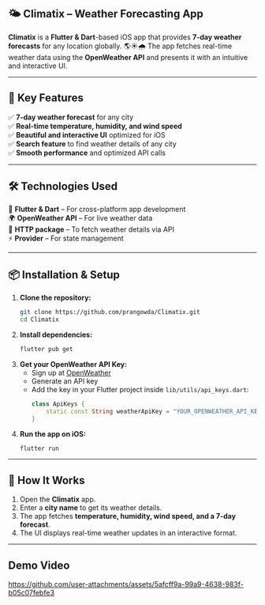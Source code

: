 ## 🌤️ Climatix – Weather Forecasting App  

**Climatix** is a **Flutter & Dart**-based iOS app that provides **7-day weather forecasts** for any location globally. 🌎☀️🌧️ The app fetches real-time weather data using the **OpenWeather API** and presents it with an intuitive and interactive UI.  

---

## 🚀 Key Features  

✅ **7-day weather forecast** for any city  
✅ **Real-time temperature, humidity, and wind speed**  
✅ **Beautiful and interactive UI** optimized for iOS  
✅ **Search feature** to find weather details of any city  
✅ **Smooth performance** and optimized API calls  

---

## 🛠 Technologies Used  

💙 **Flutter & Dart** – For cross-platform app development  
🌍 **OpenWeather API** – For live weather data  
📡 **HTTP package** – To fetch weather details via API  
⚡ **Provider** – For state management  

---

## 📦 Installation & Setup  

1. **Clone the repository:**  
   ```sh
   git clone https://github.com/prangowda/Climatix.git
   cd Climatix
   ```  
2. **Install dependencies:**  
   ```sh
   flutter pub get
   ```  
3. **Get your OpenWeather API Key:**  
   - Sign up at [OpenWeather](https://openweathermap.org/)  
   - Generate an API key  
   - Add the key in your Flutter project inside `lib/utils/api_keys.dart`:  
     ```dart
     class ApiKeys {
         static const String weatherApiKey = "YOUR_OPENWEATHER_API_KEY";
     }
     ```  
4. **Run the app on iOS:**  
   ```sh
   flutter run
   ```  

---

## 📖 How It Works  

1. Open the **Climatix** app.  
2. Enter a **city name** to get its weather details.  
3. The app fetches **temperature, humidity, wind speed, and a 7-day forecast**.  
4. The UI displays real-time weather updates in an interactive format.

---
## Demo Video 

https://github.com/user-attachments/assets/5afcff9a-99a9-4638-983f-b05c07febfe3



